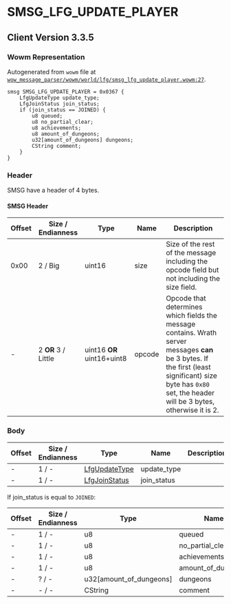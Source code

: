 # SMSG_LFG_UPDATE_PLAYER

## Client Version 3.3.5

### Wowm Representation

Autogenerated from `wowm` file at [`wow_message_parser/wowm/world/lfg/smsg_lfg_update_player.wowm:27`](https://github.com/gtker/wow_messages/tree/main/wow_message_parser/wowm/world/lfg/smsg_lfg_update_player.wowm#L27).
```rust,ignore
smsg SMSG_LFG_UPDATE_PLAYER = 0x0367 {
    LfgUpdateType update_type;
    LfgJoinStatus join_status;
    if (join_status == JOINED) {
        u8 queued;
        u8 no_partial_clear;
        u8 achievements;
        u8 amount_of_dungeons;
        u32[amount_of_dungeons] dungeons;
        CString comment;
    }
}
```
### Header

SMSG have a header of 4 bytes.

#### SMSG Header

| Offset | Size / Endianness | Type   | Name   | Description |
| ------ | ----------------- | ------ | ------ | ----------- |
| 0x00   | 2 / Big           | uint16 | size   | Size of the rest of the message including the opcode field but not including the size field.|
| -      | 2 **OR** 3 / Little| uint16 **OR** uint16+uint8 | opcode | Opcode that determines which fields the message contains. Wrath server messages **can** be 3 bytes. If the first (least significant) size byte has `0x80` set, the header will be 3 bytes, otherwise it is 2. |

### Body

| Offset | Size / Endianness | Type | Name | Description | Comment |
| ------ | ----------------- | ---- | ---- | ----------- | ------- |
| - | 1 / - | [LfgUpdateType](lfgupdatetype.md) | update_type |  |  |
| - | 1 / - | [LfgJoinStatus](lfgjoinstatus.md) | join_status |  |  |

If join_status is equal to `JOINED`:

| Offset | Size / Endianness | Type | Name | Description | Comment |
| ------ | ----------------- | ---- | ---- | ----------- | ------- |
| - | 1 / - | u8 | queued |  |  |
| - | 1 / - | u8 | no_partial_clear |  |  |
| - | 1 / - | u8 | achievements |  |  |
| - | 1 / - | u8 | amount_of_dungeons |  |  |
| - | ? / - | u32[amount_of_dungeons] | dungeons |  |  |
| - | - / - | CString | comment |  |  |

